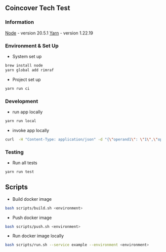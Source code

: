 ## Coincover Tech Test


### Information

[Node](https://nodejs.org/en/download) - version 20.5.1
[Yarn](https://classic.yarnpkg.com/en/docs/install#mac-stable) - version 1.22.19


### Environment & Set Up

- System set up

```bash
brew install node
yarn global add rimraf
```

- Project set up

```bash
yarn run ci
```


### Development

- run app locally

```bash
yarn run local
```

- invoke app locally

```bash
curl  -H "Content-Type: application/json" -d "{\"operand1\": \"1\",\"operand2\": \"1\",\"operation\": \"+\"}" http://localhost:3000/v1/calculate
```


### Testing

- Run all tests

```bash
yarn run test
```


## Scripts

- Build docker image

```bash
bash scripts/build.sh <environment>
```

- Push docker image

```bash
bash scripts/push.sh <environment>
```

- Run docker image locally

```bash
bash scripts/run.sh --service example --environment <environment>
```
